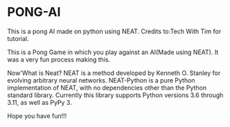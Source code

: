 # PONG-AI
This is a pong AI made on python using NEAT.
Credits to:Tech With Tim for tutorial.

This is a Pong Game in which you play against an AI(Made using NEAT).
It was a very fun process making this.

Now'What is Neat?
NEAT is a method developed by Kenneth O. Stanley for evolving arbitrary neural networks. NEAT-Python is a pure Python implementation of NEAT, with no dependencies other than the Python standard library. Currently this library supports Python versions 3.6 through 3.11, as well as PyPy 3.

Hope you have fun!!!
